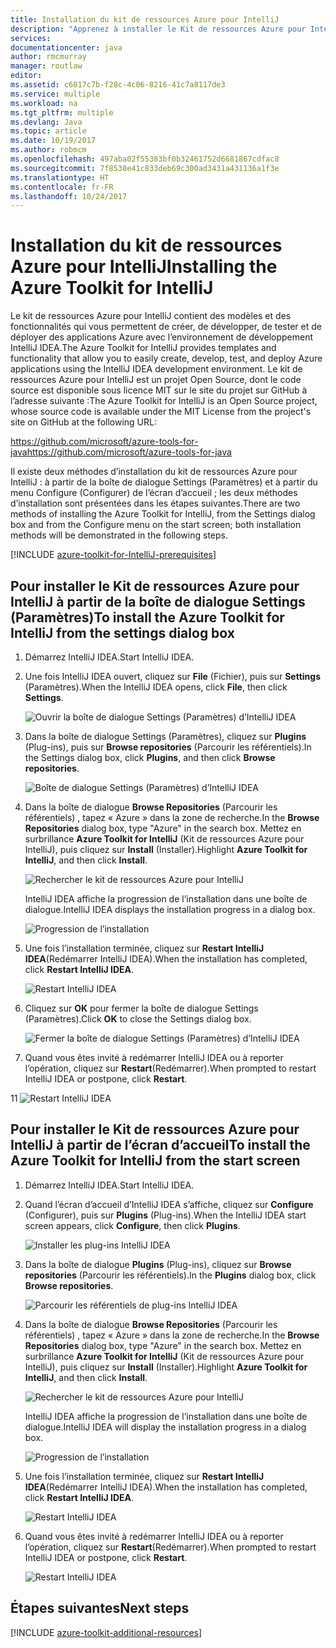 ```yaml
---
title: Installation du kit de ressources Azure pour IntelliJ
description: "Apprenez à installer le Kit de ressources Azure pour IntelliJ IDEA."
services: 
documentationcenter: java
author: rmcmurray
manager: routlaw
editor: 
ms.assetid: c6817c7b-f28c-4c06-8216-41c7a8117de3
ms.service: multiple
ms.workload: na
ms.tgt_pltfrm: multiple
ms.devlang: Java
ms.topic: article
ms.date: 10/19/2017
ms.author: robmcm
ms.openlocfilehash: 497aba02f55383bf0b32461752d6681867cdfac8
ms.sourcegitcommit: 7f8538e41c833deb69c300ad3431a431136a1f3e
ms.translationtype: HT
ms.contentlocale: fr-FR
ms.lasthandoff: 10/24/2017
---
```

# <a name="installing-the-azure-toolkit-for-intellij"></a><span data-ttu-id="e7f75-103">Installation du kit de ressources Azure pour IntelliJ</span><span class="sxs-lookup"><span data-stu-id="e7f75-103">Installing the Azure Toolkit for IntelliJ</span></span>
<span data-ttu-id="e7f75-104">Le kit de ressources Azure pour IntelliJ contient des modèles et des fonctionnalités qui vous permettent de créer, de développer, de tester et de déployer des applications Azure avec l’environnement de développement IntelliJ IDEA.</span><span class="sxs-lookup"><span data-stu-id="e7f75-104">The Azure Toolkit for IntelliJ provides templates and functionality that allow you to easily create, develop, test, and deploy Azure applications using the IntelliJ IDEA development environment.</span></span> <span data-ttu-id="e7f75-105">Le kit de ressources Azure pour IntelliJ est un projet Open Source, dont le code source est disponible sous licence MIT sur le site du projet sur GitHub à l’adresse suivante :</span><span class="sxs-lookup"><span data-stu-id="e7f75-105">The Azure Toolkit for IntelliJ is an Open Source project, whose source code is available under the MIT License from the project's site on GitHub at the following URL:</span></span>

<span data-ttu-id="e7f75-106"><https://github.com/microsoft/azure-tools-for-java></span><span class="sxs-lookup"><span data-stu-id="e7f75-106"><https://github.com/microsoft/azure-tools-for-java></span></span>

<span data-ttu-id="e7f75-107">Il existe deux méthodes d’installation du kit de ressources Azure pour IntelliJ : à partir de la boîte de dialogue Settings (Paramètres) et à partir du menu Configure (Configurer) de l’écran d’accueil ; les deux méthodes d’installation sont présentées dans les étapes suivantes.</span><span class="sxs-lookup"><span data-stu-id="e7f75-107">There are two methods of installing the Azure Toolkit for IntelliJ, from the Settings dialog box and from the Configure menu on the start screen; both installation methods will be demonstrated in the following steps.</span></span>

[!INCLUDE [azure-toolkit-for-IntelliJ-prerequisites](../includes/azure-toolkit-for-intellij-prerequisites.md)]

## <a name="to-install-the-azure-toolkit-for-intellij-from-the-settings-dialog-box"></a><span data-ttu-id="e7f75-108">Pour installer le Kit de ressources Azure pour IntelliJ à partir de la boîte de dialogue Settings (Paramètres)</span><span class="sxs-lookup"><span data-stu-id="e7f75-108">To install the Azure Toolkit for IntelliJ from the settings dialog box</span></span>

1. <span data-ttu-id="e7f75-109">Démarrez IntelliJ IDEA.</span><span class="sxs-lookup"><span data-stu-id="e7f75-109">Start IntelliJ IDEA.</span></span>

1. <span data-ttu-id="e7f75-110">Une fois IntelliJ IDEA ouvert, cliquez sur **File** (Fichier), puis sur **Settings** (Paramètres).</span><span class="sxs-lookup"><span data-stu-id="e7f75-110">When the IntelliJ IDEA opens, click **File**, then click **Settings**.</span></span>
   
   ![Ouvrir la boîte de dialogue Settings (Paramètres) d’IntelliJ IDEA][01a]

1. <span data-ttu-id="e7f75-112">Dans la boîte de dialogue Settings (Paramètres), cliquez sur **Plugins** (Plug-ins), puis sur **Browse repositories** (Parcourir les référentiels).</span><span class="sxs-lookup"><span data-stu-id="e7f75-112">In the Settings dialog box, click **Plugins**, and then click **Browse repositories**.</span></span>
   
   ![Boîte de dialogue Settings (Paramètres) d’IntelliJ IDEA][02a]

1. <span data-ttu-id="e7f75-114">Dans la boîte de dialogue **Browse Repositories** (Parcourir les référentiels) , tapez « Azure » dans la zone de recherche.</span><span class="sxs-lookup"><span data-stu-id="e7f75-114">In the **Browse Repositories** dialog box, type "Azure" in the search box.</span></span> <span data-ttu-id="e7f75-115">Mettez en surbrillance **Azure Toolkit for IntelliJ** (Kit de ressources Azure pour IntelliJ), puis cliquez sur **Install** (Installer).</span><span class="sxs-lookup"><span data-stu-id="e7f75-115">Highlight **Azure Toolkit for IntelliJ**, and then click **Install**.</span></span>
   
   ![Rechercher le kit de ressources Azure pour IntelliJ][03]
   
   <span data-ttu-id="e7f75-117">IntelliJ IDEA affiche la progression de l’installation dans une boîte de dialogue.</span><span class="sxs-lookup"><span data-stu-id="e7f75-117">IntelliJ IDEA displays the installation progress in a dialog box.</span></span>
   
   ![Progression de l’installation][04]

1. <span data-ttu-id="e7f75-119">Une fois l’installation terminée, cliquez sur **Restart IntelliJ IDEA**(Redémarrer IntelliJ IDEA).</span><span class="sxs-lookup"><span data-stu-id="e7f75-119">When the installation has completed, click **Restart IntelliJ IDEA**.</span></span>
   
   ![Restart IntelliJ IDEA][05]

1. <span data-ttu-id="e7f75-121">Cliquez sur **OK** pour fermer la boîte de dialogue Settings (Paramètres).</span><span class="sxs-lookup"><span data-stu-id="e7f75-121">Click **OK** to close the Settings dialog box.</span></span>
   
   ![Fermer la boîte de dialogue Settings (Paramètres) d’IntelliJ IDEA][06]

1. <span data-ttu-id="e7f75-123">Quand vous êtes invité à redémarrer IntelliJ IDEA ou à reporter l’opération, cliquez sur **Restart**(Redémarrer).</span><span class="sxs-lookup"><span data-stu-id="e7f75-123">When prompted to restart IntelliJ IDEA or postpone, click **Restart**.</span></span>
   
<span data-ttu-id="e7f75-124">1</span><span class="sxs-lookup"><span data-stu-id="e7f75-124">1</span></span>   ![Restart IntelliJ IDEA][07]

## <a name="to-install-the-azure-toolkit-for-intellij-from-the-start-screen"></a><span data-ttu-id="e7f75-126">Pour installer le Kit de ressources Azure pour IntelliJ à partir de l’écran d’accueil</span><span class="sxs-lookup"><span data-stu-id="e7f75-126">To install the Azure Toolkit for IntelliJ from the start screen</span></span>

1. <span data-ttu-id="e7f75-127">Démarrez IntelliJ IDEA.</span><span class="sxs-lookup"><span data-stu-id="e7f75-127">Start IntelliJ IDEA.</span></span>

1. <span data-ttu-id="e7f75-128">Quand l’écran d’accueil d’IntelliJ IDEA s’affiche, cliquez sur **Configure** (Configurer), puis sur **Plugins** (Plug-ins).</span><span class="sxs-lookup"><span data-stu-id="e7f75-128">When the IntelliJ IDEA start screen appears, click **Configure**, then click **Plugins**.</span></span>
   
   ![Installer les plug-ins IntelliJ IDEA][01b]

1. <span data-ttu-id="e7f75-130">Dans la boîte de dialogue **Plugins** (Plug-ins), cliquez sur **Browse repositories** (Parcourir les référentiels).</span><span class="sxs-lookup"><span data-stu-id="e7f75-130">In the **Plugins** dialog box, click **Browse repositories**.</span></span>
   
   ![Parcourir les référentiels de plug-ins IntelliJ IDEA][02b]

1. <span data-ttu-id="e7f75-132">Dans la boîte de dialogue **Browse Repositories** (Parcourir les référentiels) , tapez « Azure » dans la zone de recherche.</span><span class="sxs-lookup"><span data-stu-id="e7f75-132">In the **Browse Repositories** dialog box, type "Azure" in the search box.</span></span> <span data-ttu-id="e7f75-133">Mettez en surbrillance **Azure Toolkit for IntelliJ** (Kit de ressources Azure pour IntelliJ), puis cliquez sur **Install** (Installer).</span><span class="sxs-lookup"><span data-stu-id="e7f75-133">Highlight **Azure Toolkit for IntelliJ**, and then click **Install**.</span></span>
   
   ![Rechercher le kit de ressources Azure pour IntelliJ][03]
   
   <span data-ttu-id="e7f75-135">IntelliJ IDEA affiche la progression de l’installation dans une boîte de dialogue.</span><span class="sxs-lookup"><span data-stu-id="e7f75-135">IntelliJ IDEA will display the installation progress in a dialog box.</span></span>
   
   ![Progression de l’installation][04]

1. <span data-ttu-id="e7f75-137">Une fois l’installation terminée, cliquez sur **Restart IntelliJ IDEA**(Redémarrer IntelliJ IDEA).</span><span class="sxs-lookup"><span data-stu-id="e7f75-137">When the installation has completed, click **Restart IntelliJ IDEA**.</span></span>
   
   ![Restart IntelliJ IDEA][05]

1. <span data-ttu-id="e7f75-139">Quand vous êtes invité à redémarrer IntelliJ IDEA ou à reporter l’opération, cliquez sur **Restart**(Redémarrer).</span><span class="sxs-lookup"><span data-stu-id="e7f75-139">When prompted to restart IntelliJ IDEA or postpone, click **Restart**.</span></span>
   
   ![Restart IntelliJ IDEA][07]

## <a name="next-steps"></a><span data-ttu-id="e7f75-141">Étapes suivantes</span><span class="sxs-lookup"><span data-stu-id="e7f75-141">Next steps</span></span>

[!INCLUDE [azure-toolkit-additional-resources](../includes/azure-toolkit-additional-resources.md)]

<!-- URL List -->

<!-- IMG List -->

[01a]: media/azure-toolkit-for-intellij-installation/01-intellij-file-settings.png
[01b]: media/azure-toolkit-for-intellij-installation/01-intellij-configure-dropdown.png
[02a]: media/azure-toolkit-for-intellij-installation/02-intellij-settings-dialog.png
[02b]: media/azure-toolkit-for-intellij-installation/02-intellij-plugins-dialog.png
[03]: media/azure-toolkit-for-intellij-installation/03-intellij-browse-repositories.png
[04]: media/azure-toolkit-for-intellij-installation/04-install-progress.png
[05]: media/azure-toolkit-for-intellij-installation/05-restart-intellij.png
[06]: media/azure-toolkit-for-intellij-installation/06-intellij-settings-dialog.png
[07]: media/azure-toolkit-for-intellij-installation/07-restart-intellij.png
